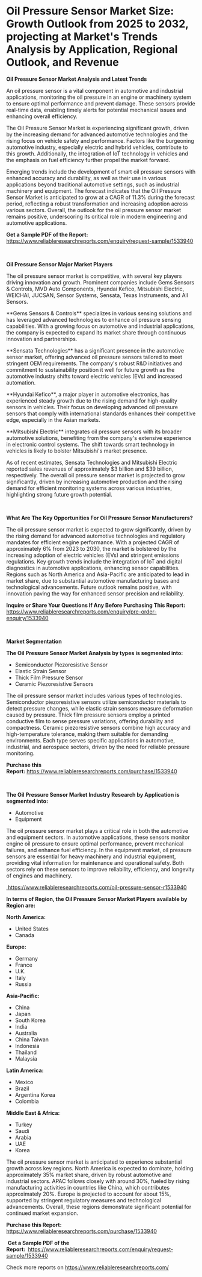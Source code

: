 <p><h1>Oil Pressure Sensor Market Size: Growth Outlook from 2025 to 2032, projecting at Market's Trends Analysis by Application, Regional Outlook, and Revenue</h1></p><p><strong>Oil Pressure Sensor Market Analysis and Latest Trends</strong></p>
<p><p>An oil pressure sensor is a vital component in automotive and industrial applications, monitoring the oil pressure in an engine or machinery system to ensure optimal performance and prevent damage. These sensors provide real-time data, enabling timely alerts for potential mechanical issues and enhancing overall efficiency.</p><p>The Oil Pressure Sensor Market is experiencing significant growth, driven by the increasing demand for advanced automotive technologies and the rising focus on vehicle safety and performance. Factors like the burgeoning automotive industry, especially electric and hybrid vehicles, contribute to this growth. Additionally, the integration of IoT technology in vehicles and the emphasis on fuel efficiency further propel the market forward.</p><p>Emerging trends include the development of smart oil pressure sensors with enhanced accuracy and durability, as well as their use in various applications beyond traditional automotive settings, such as industrial machinery and equipment. The forecast indicates that the Oil Pressure Sensor Market is anticipated to grow at a CAGR of 11.3% during the forecast period, reflecting a robust transformation and increasing adoption across various sectors. Overall, the outlook for the oil pressure sensor market remains positive, underscoring its critical role in modern engineering and automotive applications.</p></p>
<p><strong>Get a Sample PDF of the Report:&nbsp;</strong> <a href="https://www.reliableresearchreports.com/enquiry/request-sample/1533940?utm_campaign=3265&utm_medium=2&utm_source=Github&utm_content=ia&utm_term=08042025&utm_id=oil-pressure-sensor">https://www.reliableresearchreports.com/enquiry/request-sample/1533940</a></p>
<p>&nbsp;</p>
<p><strong>Oil Pressure Sensor Major Market Players</strong></p>
<p><p>The oil pressure sensor market is competitive, with several key players driving innovation and growth. Prominent companies include Gems Sensors & Controls, MVD Auto Components, Hyundai Kefico, Mitsubishi Electric, WEICHAI, JUCSAN, Sensor Systems, Sensata, Texas Instruments, and All Sensors.</p><p>**Gems Sensors & Controls** specializes in various sensing solutions and has leveraged advanced technologies to enhance oil pressure sensing capabilities. With a growing focus on automotive and industrial applications, the company is expected to expand its market share through continuous innovation and partnerships.</p><p>**Sensata Technologies** has a significant presence in the automotive sensor market, offering advanced oil pressure sensors tailored to meet stringent OEM requirements. The company's robust R&D initiatives and commitment to sustainability position it well for future growth as the automotive industry shifts toward electric vehicles (EVs) and increased automation.</p><p>**Hyundai Kefico**, a major player in automotive electronics, has experienced steady growth due to the rising demand for high-quality sensors in vehicles. Their focus on developing advanced oil pressure sensors that comply with international standards enhances their competitive edge, especially in the Asian markets.</p><p>**Mitsubishi Electric** integrates oil pressure sensors with its broader automotive solutions, benefiting from the company's extensive experience in electronic control systems. The shift towards smart technology in vehicles is likely to bolster Mitsubishi's market presence.</p><p>As of recent estimates, Sensata Technologies and Mitsubishi Electric reported sales revenues of approximately $3 billion and $39 billion, respectively. The overall oil pressure sensor market is projected to grow significantly, driven by increasing automotive production and the rising demand for efficient monitoring systems across various industries, highlighting strong future growth potential.</p></p>
<p>&nbsp;</p>
<p><strong>What Are The Key Opportunities For Oil Pressure Sensor Manufacturers?</strong></p>
<p><p>The oil pressure sensor market is expected to grow significantly, driven by the rising demand for advanced automotive technologies and regulatory mandates for efficient engine performance. With a projected CAGR of approximately 6% from 2023 to 2030, the market is bolstered by the increasing adoption of electric vehicles (EVs) and stringent emissions regulations. Key growth trends include the integration of IoT and digital diagnostics in automotive applications, enhancing sensor capabilities. Regions such as North America and Asia-Pacific are anticipated to lead in market share, due to substantial automotive manufacturing bases and technological advancements. Future outlook remains positive, with innovation paving the way for enhanced sensor precision and reliability.</p></p>
<p><strong>Inquire or Share Your Questions If Any Before Purchasing This Report:</strong> <a href="https://www.reliableresearchreports.com/enquiry/pre-order-enquiry/1533940?utm_campaign=3265&utm_medium=2&utm_source=Github&utm_content=ia&utm_term=08042025&utm_id=oil-pressure-sensor">https://www.reliableresearchreports.com/enquiry/pre-order-enquiry/1533940</a></p>
<p>&nbsp;</p>
<p><strong>Market Segmentation</strong></p>
<p><strong>The Oil Pressure Sensor Market Analysis by types is segmented into:</strong></p>
<p><ul><li>Semiconductor Piezoresistive Sensor</li><li>Elastic Strain Sensor</li><li>Thick Film Pressure Sensor</li><li>Ceramic Piezoresistive Sensors</li></ul></p>
<p><p>The oil pressure sensor market includes various types of technologies. Semiconductor piezoresistive sensors utilize semiconductor materials to detect pressure changes, while elastic strain sensors measure deformation caused by pressure. Thick film pressure sensors employ a printed conductive film to sense pressure variations, offering durability and compactness. Ceramic piezoresistive sensors combine high accuracy and high-temperature tolerance, making them suitable for demanding environments. Each type serves specific applications in automotive, industrial, and aerospace sectors, driven by the need for reliable pressure monitoring.</p></p>
<p><strong>Purchase this Report:&nbsp;</strong><a href="https://www.reliableresearchreports.com/purchase/1533940?utm_campaign=3265&utm_medium=2&utm_source=Github&utm_content=ia&utm_term=08042025&utm_id=oil-pressure-sensor">https://www.reliableresearchreports.com/purchase/1533940</a></p>
<p>&nbsp;</p>
<p><strong>The Oil Pressure Sensor Market Industry Research by Application is segmented into:</strong></p>
<p><ul><li>Automotive</li><li>Equipment</li></ul></p>
<p><p>The oil pressure sensor market plays a critical role in both the automotive and equipment sectors. In automotive applications, these sensors monitor engine oil pressure to ensure optimal performance, prevent mechanical failures, and enhance fuel efficiency. In the equipment market, oil pressure sensors are essential for heavy machinery and industrial equipment, providing vital information for maintenance and operational safety. Both sectors rely on these sensors to improve reliability, efficiency, and longevity of engines and machinery.</p></p>
<p><a href="https://www.reliableresearchreports.com/oil-pressure-sensor-r1533940?utm_campaign=3265&utm_medium=2&utm_source=Github&utm_content=ia&utm_term=08042025&utm_id=oil-pressure-sensor">&nbsp;https://www.reliableresearchreports.com/oil-pressure-sensor-r1533940</a></p>
<p><strong>In terms of Region, the Oil Pressure Sensor Market Players available by Region are:</strong></p>
<p>
    <p> <strong> North America: </strong>
        <ul>
            <li>United States</li>
            <li>Canada</li>
        </ul>
        </p> 
    <p> <strong> Europe: </strong>
        <ul>
            <li>Germany</li>
            <li>France</li>
            <li>U.K.</li>
            <li>Italy</li>
            <li>Russia</li>
        </ul>
        </p> 
    <p> <strong> Asia-Pacific: </strong>
        <ul>
            <li>China</li>
            <li>Japan</li>
            <li>South Korea</li>
            <li>India</li>
            <li>Australia</li>
            <li>China Taiwan</li>
            <li>Indonesia</li>
            <li>Thailand</li>
            <li>Malaysia</li>
        </ul>
        </p> 
    <p> <strong> Latin America: </strong>
        <ul>
            <li>Mexico</li>
            <li>Brazil</li>
            <li>Argentina Korea</li>
            <li>Colombia</li>
        </ul>
        </p> 
    <p> <strong> Middle East & Africa: </strong>
        <ul>
            <li>Turkey</li>
            <li>Saudi</li>
            <li>Arabia</li>
            <li>UAE</li>
            <li>Korea</li>
        </ul>
    </p>
    </p>
<p><p>The oil pressure sensor market is anticipated to experience substantial growth across key regions. North America is expected to dominate, holding approximately 35% market share, driven by robust automotive and industrial sectors. APAC follows closely with around 30%, fueled by rising manufacturing activities in countries like China, which contributes approximately 20%. Europe is projected to account for about 15%, supported by stringent regulatory measures and technological advancements. Overall, these regions demonstrate significant potential for continued market expansion.</p></p>
<p><strong>Purchase this Report: </strong><a href="https://www.reliableresearchreports.com/purchase/1533940?utm_campaign=3265&utm_medium=2&utm_source=Github&utm_content=ia&utm_term=08042025&utm_id=oil-pressure-sensor">https://www.reliableresearchreports.com/purchase/1533940</a></p>
<p>&nbsp;<strong>Get a Sample PDF of the Report:&nbsp;&nbsp;</strong><a href="https://www.reliableresearchreports.com/enquiry/request-sample/1533940?utm_campaign=3265&utm_medium=2&utm_source=Github&utm_content=ia&utm_term=08042025&utm_id=oil-pressure-sensor">https://www.reliableresearchreports.com/enquiry/request-sample/1533940</a></p>
<p><strong></strong></p>
<p>Check more reports on <a href="https://www.reliableresearchreports.com/?utm_campaign=3265&utm_medium=2&utm_source=Github&utm_content=ia&utm_term=08042025&utm_id=oil-pressure-sensor">https://www.reliableresearchreports.com/</a></p>